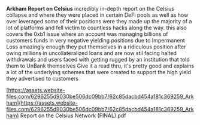 **Arkham Report on Celsius** incredibly in-depth report on the Celsius collapse and where they were placed in certain DeFi pools as well as how over leveraged some of their positions were they made up the majority of a lot of platforms and fell victim to countless hacks along the way. this also covers the 0xb1 issue where an account was managing billions of customers funds in very negative yielding positions due to Impermanent Loss amazingly enough they put themselves in a ridiculous position after owing millions in uncollateralized loans and are now stil facing halted withdrawals and users faced with getting rugged by an institution that told them to UnBank themselves Give it a read thru, it's pretty good and explains a lot of the underlying schemes that were created to support the high yield they advertised to customers

[](https://assets.website-files.com/6296255d9030be506dc09bb7/62c85dacbd454a181c369259_Arkham%20Report%20on%20the%20Celsius%20Network%20(FINAL).pdf)[https://assets.website-files.com/6296255d9030be506dc09bb7/62c85dacbd454a181c369259_Arkham](https://assets.website-files.com/6296255d9030be506dc09bb7/62c85dacbd454a181c369259_Arkham) Report on the Celsius Network (FINAL).pdf